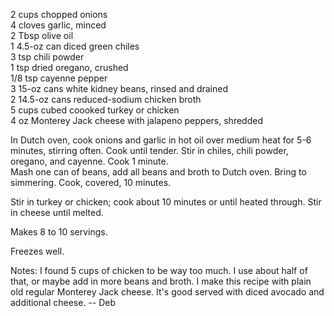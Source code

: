 ---
---
2 cups chopped onions  
4 cloves garlic, minced  
2 Tbsp olive oil  
1 4.5-oz can diced green chiles  
3 tsp chili powder  
1 tsp dried oregano, crushed  
1/8 tsp cayenne pepper  
3 15-oz cans white kidney beans, rinsed and drained  
2 14.5-oz cans reduced-sodium chicken broth  
5 cups cubed coooked turkey or chicken  
4 oz Monterey Jack cheese with jalapeno peppers, shredded

In Dutch oven, cook onions and garlic in hot oil over medium heat for 5-6 minutes, stirring often.  Cook until tender.
Stir in chiles, chili powder, oregano, and cayenne.  Cook 1 minute.  
Mash one can of beans, add all beans and broth to Dutch oven. Bring to simmering.
Cook, covered, 10 minutes.

Stir in turkey or chicken; cook about 10 minutes or until heated through.  Stir in cheese until melted.

Makes 8 to 10 servings.  

Freezes well.


Notes: 
I found 5 cups of chicken to be way too much.  I use about half of that, or maybe add in more beans and broth.  I make this recipe with plain old regular Monterey Jack cheese.  It's good served with diced avocado and additional cheese.  -- Deb
